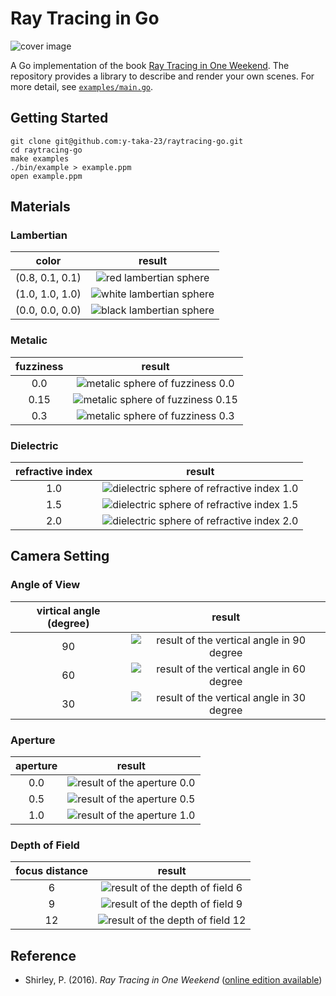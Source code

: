 # Ray Tracing in Go

![cover image](images/cover.png)

A Go implementation of the book [Ray Tracing in One Weekend](https://raytracing.github.io/). The repository provides a library to describe and render your own scenes. For more detail, see [`examples/main.go`](examples/main.go).

## Getting Started

```shell
git clone git@github.com:y-taka-23/raytracing-go.git
cd raytracing-go
make examples
./bin/example > example.ppm
open example.ppm
```

## Materials

### Lambertian

|color|result|
|:----:|:----:|
|(0.8, 0.1, 0.1)|![red lambertian sphere](images/lambertian_red.png)|
|(1.0, 1.0, 1.0)|![white lambertian sphere](images/lambertian_white.png)|
|(0.0, 0.0, 0.0)|![black lambertian sphere](images/lambertian_black.png)|

### Metalic

|fuzziness|result|
|:----:|:----:|
|0.0|![metalic sphere of fuzziness 0.0](images/metal_f00.png)|
|0.15|![metalic sphere of fuzziness 0.15](images/metal_f15.png)|
|0.3|![metalic sphere of fuzziness 0.3](images/metal_f30.png)|

### Dielectric

|refractive index|result|
|:----:|:----:|
|1.0|![dielectric sphere of refractive index 1.0](images/dielectric_i100.png)|
|1.5|![dielectric sphere of refractive index 1.5](images/dielectric_i150.png)|
|2.0|![dielectric sphere of refractive index 2.0](images/dielectric_i200.png)|


## Camera Setting

### Angle of View

|virtical angle (degree)|result|
|:----:|:----:|
|90|![result of the vertical angle in 90 degree](images/fov_90.png)|
|60|![result of the vertical angle in 60 degree](images/fov_60.png)|
|30|![result of the vertical angle in 30 degree](images/fov_30.png)|

### Aperture

|aperture|result|
|:----:|:----:|
|0.0|![result of the aperture 0.0](images/aperture_000.png)|
|0.5|![result of the aperture 0.5](images/aperture_050.png)|
|1.0|![result of the aperture 1.0](images/aperture_100.png)|

### Depth of Field

|focus distance|result|
|:----:|:----:|
|6|![result of the depth of field 6](images/dof_06.png)|
|9|![result of the depth of field 9](images/dof_09.png)|
|12|![result of the depth of field 12](images/dof_12.png)|

## Reference

* Shirley, P. (2016). _Ray Tracing in One Weekend_ ([online edition available](https://raytracing.github.io/))
